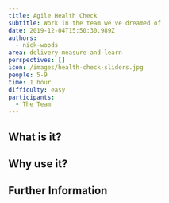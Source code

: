 ```yaml
---
title: Agile Health Check
subtitle: Work in the team we've dreamed of
date: 2019-12-04T15:50:30.989Z
authors:
  - nick-woods
area: delivery-measure-and-learn
perspectives: []
icon: /images/health-check-sliders.jpg
people: 5-9
time: 1 hour
difficulty: easy
participants:
  - The Team
---
```

## What is it? 

## Why use it? 

## Further Information


